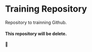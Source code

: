# Training Repository
Repository to trainning Github.

#### This repository will be delete.

:rocket:
